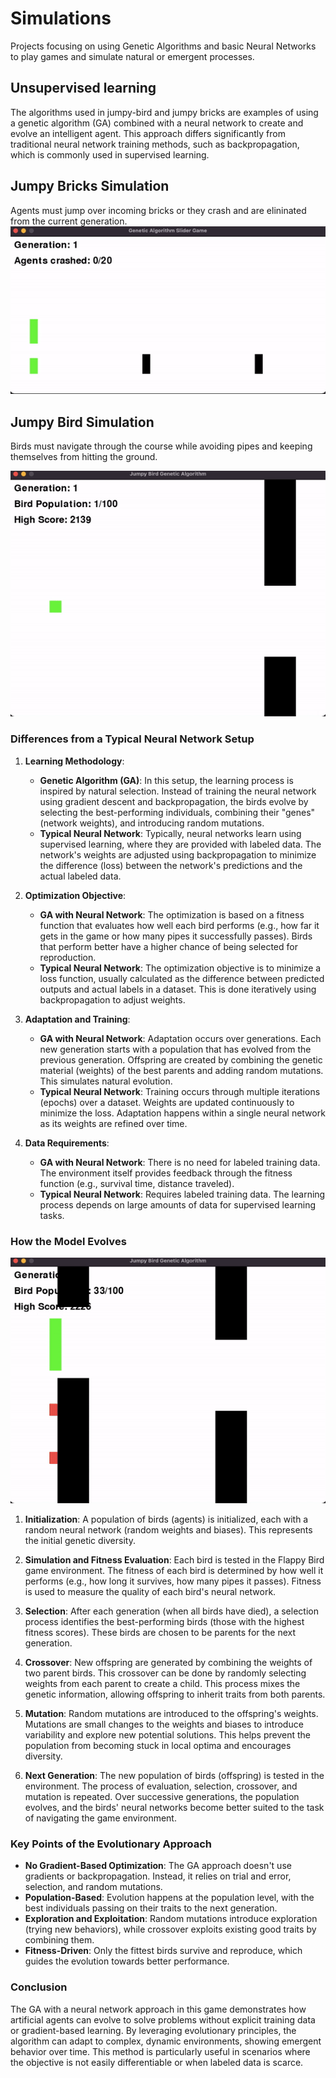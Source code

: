 # Simulations

Projects focusing on using Genetic Algorithms and basic Neural Networks to play games and simulate natural or emergent processes.


## Unsupervised learning 

The algorithms used in jumpy-bird and jumpy bricks are examples of using a genetic algorithm (GA) combined with a neural network to create and evolve an intelligent agent. This approach differs significantly from traditional neural network training methods, such as backpropagation, which is commonly used in supervised learning.

## Jumpy Bricks Simulation

Agents must jump over incoming bricks or they crash and are elininated from the current generation.
![Jumpy Bricks](./docs/jumpy-bricks.gif)


## Jumpy Bird Simulation

Birds must navigate through the course while avoiding pipes and keeping themselves from hitting the ground.


![Jumpy Bird](./docs/jumpybird-1.gif)

### Differences from a Typical Neural Network Setup

1. **Learning Methodology**:
   - **Genetic Algorithm (GA)**: In this setup, the learning process is inspired by natural selection. Instead of training the neural network using gradient descent and backpropagation, the birds evolve by selecting the best-performing individuals, combining their "genes" (network weights), and introducing random mutations.
   - **Typical Neural Network**: Typically, neural networks learn using supervised learning, where they are provided with labeled data. The network's weights are adjusted using backpropagation to minimize the difference (loss) between the network's predictions and the actual labeled data.

2. **Optimization Objective**:
   - **GA with Neural Network**: The optimization is based on a fitness function that evaluates how well each bird performs (e.g., how far it gets in the game or how many pipes it successfully passes). Birds that perform better have a higher chance of being selected for reproduction.
   - **Typical Neural Network**: The optimization objective is to minimize a loss function, usually calculated as the difference between predicted outputs and actual labels in a dataset. This is done iteratively using backpropagation to adjust weights.

3. **Adaptation and Training**:
   - **GA with Neural Network**: Adaptation occurs over generations. Each new generation starts with a population that has evolved from the previous generation. Offspring are created by combining the genetic material (weights) of the best parents and adding random mutations. This simulates natural evolution.
   - **Typical Neural Network**: Training occurs through multiple iterations (epochs) over a dataset. Weights are updated continuously to minimize the loss. Adaptation happens within a single neural network as its weights are refined over time.

4. **Data Requirements**:
   - **GA with Neural Network**: There is no need for labeled training data. The environment itself provides feedback through the fitness function (e.g., survival time, distance traveled).
   - **Typical Neural Network**: Requires labeled training data. The learning process depends on large amounts of data for supervised learning tasks.

### How the Model Evolves

![Jumpy Bird](./docs/jumpybird.gif)

1. **Initialization**: A population of birds (agents) is initialized, each with a random neural network (random weights and biases). This represents the initial genetic diversity.

2. **Simulation and Fitness Evaluation**: Each bird is tested in the Flappy Bird game environment. The fitness of each bird is determined by how well it performs (e.g., how long it survives, how many pipes it passes). Fitness is used to measure the quality of each bird's neural network.

3. **Selection**: After each generation (when all birds have died), a selection process identifies the best-performing birds (those with the highest fitness scores). These birds are chosen to be parents for the next generation.

4. **Crossover**: New offspring are generated by combining the weights of two parent birds. This crossover can be done by randomly selecting weights from each parent to create a child. This process mixes the genetic information, allowing offspring to inherit traits from both parents.

5. **Mutation**: Random mutations are introduced to the offspring's weights. Mutations are small changes to the weights and biases to introduce variability and explore new potential solutions. This helps prevent the population from becoming stuck in local optima and encourages diversity.

6. **Next Generation**: The new population of birds (offspring) is tested in the environment. The process of evaluation, selection, crossover, and mutation is repeated. Over successive generations, the population evolves, and the birds' neural networks become better suited to the task of navigating the game environment.

### Key Points of the Evolutionary Approach

- **No Gradient-Based Optimization**: The GA approach doesn't use gradients or backpropagation. Instead, it relies on trial and error, selection, and random mutations.
- **Population-Based**: Evolution happens at the population level, with the best individuals passing on their traits to the next generation.
- **Exploration and Exploitation**: Random mutations introduce exploration (trying new behaviors), while crossover exploits existing good traits by combining them.
- **Fitness-Driven**: Only the fittest birds survive and reproduce, which guides the evolution towards better performance.

### Conclusion

The GA with a neural network approach in this game demonstrates how artificial agents can evolve to solve problems without explicit training data or gradient-based learning. By leveraging evolutionary principles, the algorithm can adapt to complex, dynamic environments, showing emergent behavior over time. This method is particularly useful in scenarios where the objective is not easily differentiable or when labeled data is scarce.

